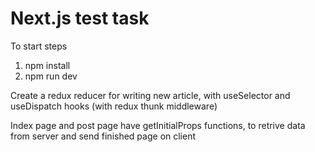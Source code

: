 # Next.js test task 

To start steps 

1. npm install 
2. npm run dev 

Create a redux reducer for writing new article, with useSelector and useDispatch hooks (with redux thunk middleware)

Index page and post page have getInitialProps functions, to retrive data from server and send finished page on client   